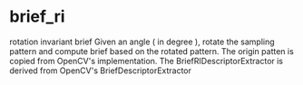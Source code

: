 # brief_ri
rotation invariant brief
Given an angle ( in degree ), rotate the sampling pattern and compute brief based on the rotated pattern.
The origin patten is copied from OpenCV's implementation. The BriefRIDescriptorExtractor is derived from OpenCV's
BriefDescriptorExtractor

